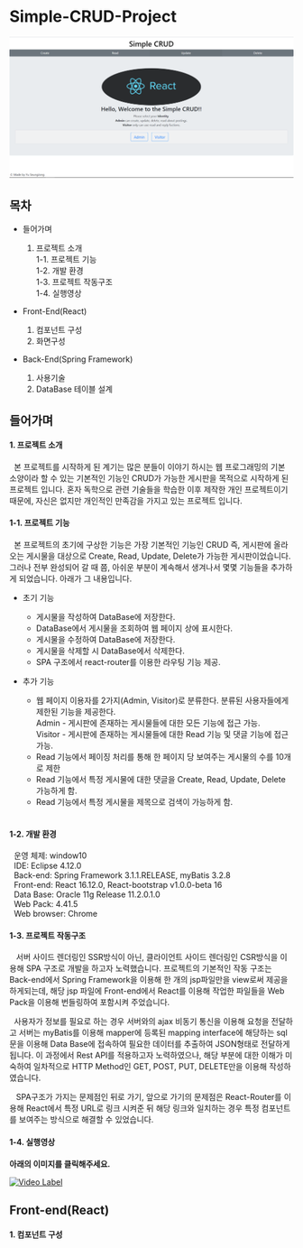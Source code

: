 # Simple-CRUD-Project
![mainPage](./images/mainPage.PNG)

## 목차
* 들어가며
  1. 프로젝트 소개  
    1-1. 프로젝트 기능   
    1-2. 개발 환경    
    1-3. 프로젝트 작동구조   
    1-4. 실행영상

* Front-End(React)
  1. 컴포넌트 구성
  2. 화면구성
* Back-End(Spring Framework)
  1. 사용기술
  2. DataBase 테이블 설계
  
## 들어가며
 #### 1. 프로젝트 소개
 
&nbsp;&nbsp;본 프로젝트를 시작하게 된 계기는 많은 분들이 이야기 하시는 웹 프로그래밍의 기본 소양이라 할 수 있는 기본적인 기능인 CRUD가 가능한 게시판을 목적으로 시작하게 된 프로젝트 입니다. 혼자 독학으로 관련 기술들을 학습한 이후 제작한 개인 프로젝트이기 때문에, 자신은 없지만 개인적인 만족감을 가지고 있는 프로젝트 입니다.
     
   #### 1-1. 프로젝트 기능
   
&nbsp;&nbsp;본 프로젝트의 초기에 구상한 기능은 가장 기본적인 기능인 CRUD 즉, 게시판에 올라오는 게시물을 대상으로 Create, Read, Update, Delete가 가능한 게시판이었습니다. 그러나 전부 완성되어 갈 때 쯤, 아쉬운 부분이 계속해서 생겨나서 몇몇 기능들을 추가하게 되었습니다. 아래가 그 내용입니다.
    
  * 초기 기능
    * 게시물을 작성하여 DataBase에 저장한다.
    * DataBase에서 게시물을 조회하여 웹 페이지 상에 표시한다.
    * 게시물을 수정하여 DataBase에 저장한다.
    * 게시물을 삭제할 시 DataBase에서 삭제한다.
    * SPA 구조에서 react-router를 이용한 라우팅 기능 제공.
    
  * 추가 기능
    * 웹 페이지 이용자를 2가지(Admin, Visitor)로 분류한다. 분류된 사용자들에게 제한된 기능을 제공한다.<br/>
     Admin - 게시판에 존재하는 게시물들에 대한 모든 기능에 접근 가능.<br/>
     Visitor - 게시판에 존재하는 게시물들에 대한 Read 기능 및 댓글 기능에 접근 가능.
    * Read 기능에서 페이징 처리를 통해 한 페이지 당 보여주는 게시물의 수를 10개로 제한
    * Read 기능에서 특정 게시물에 대한 댓글을 Create, Read, Update, Delete 가능하게 함.
    * Read 기능에서 특정 게시물을 제목으로 검색이 가능하게 함.<br/><br/>
    
   #### 1-2. 개발 환경
    
  &nbsp;&nbsp;운영 체제: window10<br/>
  &nbsp;&nbsp;IDE: Eclipse 4.12.0<br/>
  &nbsp;&nbsp;Back-end: Spring Framework 3.1.1.RELEASE, myBatis 3.2.8<br/>
  &nbsp;&nbsp;Front-end: React 16.12.0, React-bootstrap v1.0.0-beta 16<br/>
  &nbsp;&nbsp;Data Base: Oracle 11g Release 11.2.0.1.0<br/>
  &nbsp;&nbsp;Web Pack: 4.41.5<br/>
  &nbsp;&nbsp;Web browser: Chrome<br/>
    
   #### 1-3. 프로젝트 작동구조
    
   &nbsp;&nbsp; 서버 사이드 렌더링인 SSR방식이 아닌, 클라이언트 사이드 렌더링인 CSR방식을 이용해 SPA 구조로 개발을 하고자 노력했습니다. 프로젝트의 기본적인 작동 구조는 Back-end에서 Spring Framework을 이용해 한 개의 jsp파일만을 view로써 제공을 하게되는데, 해당 jsp 파일에 Front-end에서 React를 이용해 작업한 파일들을  Web Pack을 이용해 번들링하여 포함시켜 주었습니다.
   
   &nbsp;&nbsp;사용자가 정보를 필요로 하는 경우 서버와의 ajax 비동기 통신을 이용해 요청을 전달하고 서버는 myBatis를 이용해 mapper에 등록된 mapping interface에 해당하는 sql문을 이용해 Data Base에 접속하여 필요한 데이터를 추출하여 JSON형태로 전달하게 됩니다. 이 과정에서 Rest API를 적용하고자 노력하였으나, 해당 부분에 대한 이해가 미숙하여 일차적으로 HTTP Method인 GET, POST, PUT, DELETE만을 이용해 작성하였습니다.
   
   &nbsp;&nbsp; SPA구조가 가지는 문제점인 뒤로 가기, 앞으로 가기의 문제점은 React-Router를 이용해 React에서 특정 URL로 링크 시켜준 뒤 해당 링크와 일치하는 경우 특정 컴포넌트를 보여주는 방식으로 해결할 수 있었습니다.
   
   #### 1-4. 실행영상 
**아래의 이미지를 클릭해주세요.**

[![Video Label](http://img.youtube.com/vi/JgWCIUzCKHQ/0.jpg)](https://youtu.be/JgWCIUzCKHQ?t=0s) 

## Front-end(React)
 #### 1. 컴포넌트 구성

    




